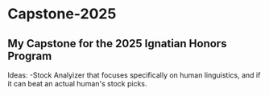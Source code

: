 # Capstone-2025
My Capstone for the 2025 Ignatian Honors Program
--------------------------------------------------
Ideas: 
  -Stock Analyizer that focuses specifically on human linguistics, and if it can beat an actual human's stock picks. 
